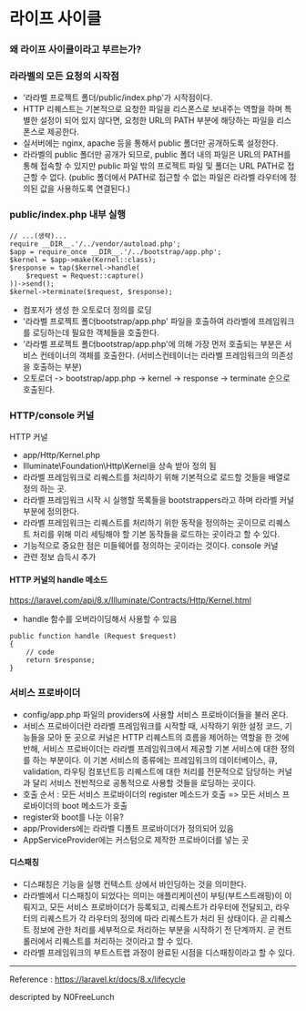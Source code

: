 # 라이프 사이클

### 왜 라이프 사이클이라고 부르는가?


### 라라벨의 모든 요청의 시작점
- '라라벨 프로젝트 폴더/public/index.php'가 시작점이다.
- HTTP 리퀘스트는 기본적으로 요청한 파일을 리스폰스로 보내주는 역할을 하며 특별한 설정이 되어 있지 않다면, 요청한 URL의 PATH 부분에 해당하는 파일을 리스폰스로 제공한다.
- 실서버에는 nginx, apache 등을 통해서 public 폴더만 공개하도록 설정한다.
- 라라벨의 public 폴더만 공개가 되므로, public 폴더 내의 파일은 URL의 PATH를 통해 접속할 수 있지만 public 파일 밖의 프로젝트 파일 및 폴더는 URL PATH로 접근할 수 없다. (public 폴더에서 PATH로 접근할 수 없는 파일은 라라벨 라우터에 정의된 값을 사용하도록 연결된다.)

### public/index.php 내부 실행
```
// ...(생략)...
require __DIR__.'/../vendor/autoload.php';
$app = require_once __DIR__.'/../bootstrap/app.php';
$kernel = $app->make(Kernel::class);
$response = tap($kernel->handle(
    $request = Request::capture()
))->send();
$kernel->terminate($request, $response);
```
- 컴포저가 생성 한 오토로더 정의를 로딩
- '라라벨 프로젝트 폴더bootstrap/app.php' 파일을 호출하여 라라벨에 프레임워크를 로딩하는데 필요한 객체들을 호출한다.
- '라라벨 프로젝트 폴더bootstrap/app.php'에 의해 가장 먼저 호출되는 부분은 서비스 컨테이너의 객체를 호출한다. (서비스컨테이너는 라라벨 프레임워크의 의존성을 호출하는 부분)
- 오토로더 -> bootstrap/app.php -> kernel -> response -> terminate 순으로 호출된다.


### HTTP/console 커널
HTTP 커널
- app/Http/Kernel.php
- Illuminate\Foundation\Http\Kernel을 상속 받아 정의 됨
- 라라벨 프레임워크로 리퀘스트를 처리하기 위해 기본적으로 로드할 것들을 배열로 정의 하는 곳.
- 라라벨 프레임워크 시작 시 실행할 목록들을 bootstrappers라고 하며 라라벨 커널 부분에 정의한다.
- 라라벨 프레임워크는 리퀘스트를 처리하기 위한 동작을 정의하는 곳이므로 리퀘스트 처리를 위해 미리 세팅해야 할 기본 동작들을 로드하는 곳이라고 할 수 있다.
- 기능적으로 중요한 점은 미들웨어를 정의하는 곳이라는 것이다. 
console 커널
- 관련 정보 습득시 추가

#### HTTP 커널의 handle 메소드
https://laravel.com/api/8.x/Illuminate/Contracts/Http/Kernel.html
- handle 함수를 오버라이딩해서 사용할 수 있음
```
public function handle (Request $request)
{
    // code
    return $response;
}
```

### 서비스 프로바이더
- config/app.php 파일의 providers에 사용할 서비스 프로바이더들을 불러 온다.
- 서비스 프로바이더란 라라벨 프레임워크를 시작할 때, 시작하기 위한 설정 코드, 기능들을 모아 둔 곳으로 커널은 HTTP 리퀘스트의 흐름을 제어하는 역할을 한 것에 반해, 서비스 프로바이더는 라라벨 프레임워크에서 제공할 기본 서비스에 대한 정의를 하는 부분이다. 이 기본 서비스의 종류에는 프레임워크의 데이터베이스, 큐, validation, 라우팅 컴포넌트등 리퀘스트에 대한 처리를 전문적으로 담당하는 커널과 달리 서비스 전반적으로 공통적으로 사용할 것들을 로딩하는 곳이다.
- 호출 순서 : 모든 서비스 프로바이더의 register 메소드가 호출 => 모든 서비스 프로바이더의 boot 메소드가 호출
- register와 boot를 나눈 이유?
- app/Providers에는 라라벨 디폴트 프로바이더가 정의되어 있음
- AppServiceProvider에는 커스텀으로 제작한 프로바이더를 넣는 곳

#### 디스패칭
- 디스패칭은 기능을 실행 컨텍스트 상에서 바인딩하는 것을 의미한다.
- 라라벨에서 디스패칭이 되었다는 의미는 애플리케이션이 부팅(부트스트래핑)이 이뤄지고, 모든 서비스 프로바이더가 등록되고, 리퀘스트가 라우터에 전달되고, 라우터의 리퀘스트가 각 라우터의 정의에 따라 리퀘스트가 처리 된 상태이다. 곧 리퀘스트 정보에 관한 처리를 세부적으로 처리하는 부분을 시작하기 전 단계까지. 곧 컨트롤러에서 리퀘스트를 처리하는 것이라고 할 수 있다.
- 라라벨 프레임워크의 부트스트랩 과정이 완료된 시점을 디스패칭이라고 할 수 있다.


---

Reference : https://laravel.kr/docs/8.x/lifecycle


descripted by N0FreeLunch

